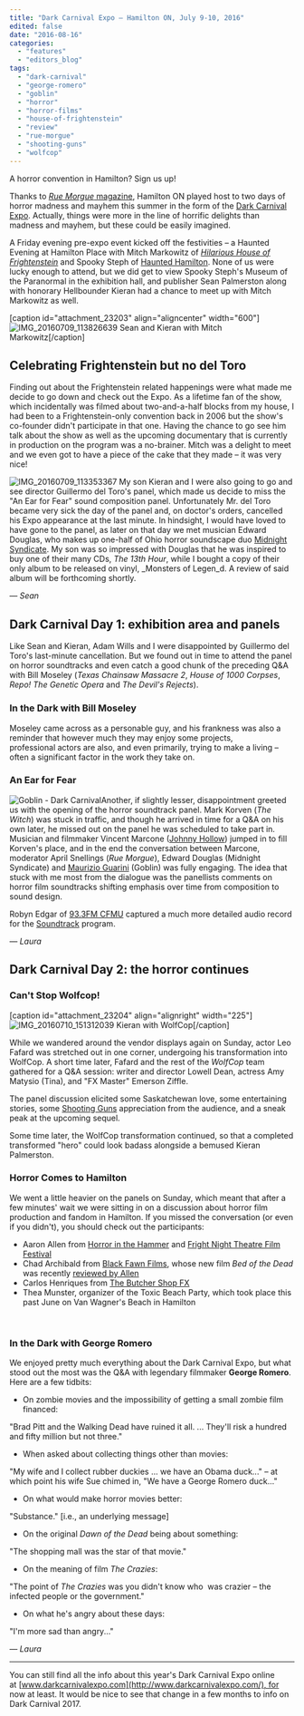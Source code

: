 ```yaml
---
title: "Dark Carnival Expo – Hamilton ON, July 9-10, 2016"
edited: false
date: "2016-08-16"
categories:
  - "features"
  - "editors_blog"
tags:
  - "dark-carnival"
  - "george-romero"
  - "goblin"
  - "horror"
  - "horror-films"
  - "house-of-frightenstein"
  - "review"
  - "rue-morgue"
  - "shooting-guns"
  - "wolfcop"
---
```


A horror convention in Hamilton? Sign us up!

Thanks to [_Rue Morgue_ magazine](http://www.rue-morgue.com/), Hamilton ON played host to two days of horror madness and mayhem this summer in the form of the [Dark Carnival Expo](http://www.darkcarnivalexpo.com/). Actually, things were more in the line of horrific delights than madness and mayhem, but these could be easily imagined.

A Friday evening pre-expo event kicked off the festivities – a Haunted Evening at Hamilton Place with Mitch Markowitz of [_Hilarious House of Frightenstein_](http://www.frightenstein.com/) and Spooky Steph of [Haunted Hamilton](http://www.haunted-hamilton.com/). None of us were lucky enough to attend, but we did get to view Spooky Steph's Museum of the Paranormal in the exhibition hall, and publisher Sean Palmerston along with honorary Hellbounder Kieran had a chance to meet up with Mitch Markowitz as well.

\[caption id="attachment\_23203" align="aligncenter" width="600"\]![IMG_20160709_113826639](https://hellbound.ca/wp-content/uploads/2016/07/IMG_20160709_113826639.jpg) Sean and Kieran with Mitch Markowitz\[/caption\]

## Celebrating Frightenstein but no del Toro

Finding out about the Frightenstein related happenings were what made me decide to go down and check out the Expo. As a lifetime fan of the show, which incidentally was filmed about two-and-a-half blocks from my house, I had been to a Frightenstein-only convention back in 2006 but the show's co-founder didn't participate in that one. Having the chance to go see him talk about the show as well as the upcoming documentary that is currently in production on the program was a no-brainer. Mitch was a delight to meet and we even got to have a piece of the cake that they made – it was very nice!

![IMG_20160709_113353367](https://hellbound.ca/wp-content/uploads/2016/07/IMG_20160709_113353367.jpg) My son Kieran and I were also going to go and see director Guillermo del Toro's panel, which made us decide to miss the "An Ear for Fear" sound composition panel. Unfortunately Mr. del Toro became very sick the day of the panel and, on doctor's orders, cancelled his Expo appearance at the last minute. In hindsight, I would have loved to have gone to the panel, as later on that day we met musician Edward Douglas, who makes up one-half of Ohio horror soundscape duo [Midnight Syndicate](http://www.midnightsyndicate.com/). My son was so impressed with Douglas that he was inspired to buy one of their many CDs, _The 13th Hour_, while I bought a copy of their only album to be released on vinyl, _Monsters of Legen_d. A review of said album will be forthcoming shortly.

_— Sean_

## Dark Carnival Day 1: exhibition area and panels

Like Sean and Kieran, Adam Wills and I were disappointed by Guillermo del Toro's last-minute cancellation. But we found out in time to attend the panel on horror soundtracks and even catch a good chunk of the preceding Q&A with Bill Moseley (_Texas Chainsaw Massacre 2_, _House of 1000 Corpses_, _Repo! The Genetic Opera_ and _The Devil's Rejects_).

### In the Dark with Bill Moseley

Moseley came across as a personable guy, and his frankness was also a reminder that however much they may enjoy some projects, professional actors are also, and even primarily, trying to make a living – often a significant factor in the work they take on.

### An Ear for Fear

![Goblin - Dark Carnival](https://hellbound.ca/wp-content/uploads/2016/08/Goblin-Dark-Carnival-300x300.jpg)Another, if slightly lesser, disappointment greeted us with the opening of the horror soundtrack panel. Mark Korven (_The Witch_) was stuck in traffic, and though he arrived in time for a Q&A on his own later, he missed out on the panel he was scheduled to take part in. Musician and filmmaker Vincent Marcone ([Johnny Hollow](http://www.johnnyhollow.com/)) jumped in to fill Korven's place, and in the end the conversation between Marcone, moderator April Snellings (_Rue Morgue_), Edward Douglas (Midnight Syndicate) and [Maurizio Guarini](http://www.maurizioguarini.com/) (Goblin) was fully engaging. The idea that stuck with me most from the dialogue was the panellists comments on horror film soundtracks shifting emphasis over time from composition to sound design.

Robyn Edgar of [93.3FM CFMU](http://cfmu.msumcmaster.ca/) captured a much more detailed audio record for the [Soundtrack](https://www.facebook.com/soundtrackcfmu/) program.

_— Laura_

## Dark Carnival Day 2: the horror continues

### Can't Stop Wolfcop!

\[caption id="attachment\_23204" align="alignright" width="225"\]![IMG_20160710_151312039](https://hellbound.ca/wp-content/uploads/2016/07/IMG_20160710_151312039-225x300.jpg) Kieran with WolfCop\[/caption\]

While we wandered around the vendor displays again on Sunday, actor Leo Fafard was stretched out in one corner, undergoing his transformation into WolfCop. A short time later, Fafard and the rest of the _WolfCop_ team gathered for a Q&A session: writer and director Lowell Dean, actress Amy Matysio (Tina), and "FX Master" Emerson Ziffle.

The panel discussion elicited some Saskatchewan love, some entertaining stories, some [Shooting Guns](http://shootingguns.ca/) appreciation from the audience, and a sneak peak at the upcoming sequel.

Some time later, the WolfCop transformation continued, so that a completed transformed "hero" could look badass alongside a bemused Kieran Palmerston.

### Horror Comes to Hamilton

We went a little heavier on the panels on Sunday, which meant that after a few minutes' wait we were sitting in on a discussion about horror film production and fandom in Hamilton. If you missed the conversation (or even if you didn't), you should check out the participants:

- Aaron Allen from [Horror in the Hammer](http://www.horrorinthehammer.ca/) and [Fright Night Theatre Film Festival](http://www.frightnighttheatre.com/)
- Chad Archibald from [Black Fawn Films](http://www.blackfawnfilms.com/), whose new film _Bed of the Dead_ was recently [reviewed by Allen](http://www.horrorinthehammer.ca/2016/07/bed-of-dead-review.html)
- Carlos Henriques from [The Butcher Shop FX](http://thebutchershop.ca/)
- Thea Munster, organizer of the Toxic Beach Party, which took place this past June on Van Wagner's Beach in Hamilton

 

### In the Dark with George Romero

We enjoyed pretty much everything about the Dark Carnival Expo, but what stood out the most was the Q&A with legendary filmmaker **George Romero**. Here are a few tidbits:

- On zombie movies and the impossibility of getting a small zombie film financed:

"Brad Pitt and the Walking Dead have ruined it all. ... They'll risk a hundred and fifty million but not three."

- When asked about collecting things other than movies:

"My wife and I collect rubber duckies ... we have an Obama duck..." – at which point his wife Sue chimed in, "We have a George Romero duck..."

- On what would make horror movies better:

"Substance." \[i.e., an underlying message\]

- On the original _Dawn of the Dead_ being about something:

"The shopping mall was the star of that movie."

- On the meaning of film _The Crazies_:

"The point of _The Crazies_ was you didn't know who  was crazier – the infected people or the government."

- On what he's angry about these days:

"I'm more sad than angry..."

_— Laura_

* * *

You can still find all the info about this year's Dark Carnival Expo online at [www.darkcarnivalexpo.com](http://www.darkcarnivalexpo.com/), for now at least. It would be nice to see that change in a few months to info on Dark Carnival 2017.
